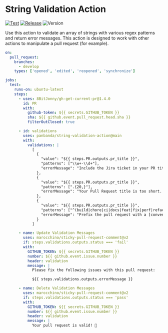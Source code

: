 # String Validation Action

[![Test](https://github.com/panbanda/string-validation-action/actions/workflows/test.yml/badge.svg)](https://github.com/panbanda/string-validation-action/actions/workflows/test.yml)
[![Release](https://github.com/panbanda/string-validation-action/actions/workflows/release.yml/badge.svg)](https://github.com/panbanda/string-validation-action/actions/workflows/release.yml)
![Version](https://img.shields.io/github/package-json/v/panbanda/string-validation-action)

Use this action to validate an array of strings with various regex patterns and return error messages.  This action is designed to work with other actions to manipulate a pull request (for example).

```yaml
on:
  pull_request:
    branches:
      - develop
    types: ['opened', 'edited', 'reopened', 'synchronize']

jobs:
  test:
    runs-on: ubuntu-latest
    steps:
      - uses: 8BitJonny/gh-get-current-pr@1.4.0
        id: PR
        with:
          github-token: ${{ secrets.GITHUB_TOKEN }}
          sha: ${{ github.event.pull_request.head.sha }}
          filterOutClosed: true

      - id: validations
        uses: panbanda/string-validation-action@main
        with:
          validations: |
            [
              {
                "value": "${{ steps.PR.outputs.pr_title }}",
                "patterns": ["\\w+-\\d+"],
                "errorMessage": "Include the Jira ticket in your PR title"
              },
              {
                "value": "${{ steps.PR.outputs.pr_title }}",
                "patterns": [".{20,}"],
                "errorMessage": "Your Pull Request title is too short.  Please include more information about your request."
              },
              {
                "value": "${{ steps.PR.outputs.pr_title }}",
                "patterns": ["^(build|chore|ci|docs|feat|fix|perf|refactor|revert|style|test)"],
                "errorMessage": "Prefix the pull request with a [conventional commit](https://www.conventionalcommits.org/en/v1.0.0/) standard prefix (feat:, fix:, etc.)."
              }
            ]

      - name: Update Validation Messages
        uses: marocchino/sticky-pull-request-comment@v2
        if: steps.validations.outputs.status === 'fail'
        with:
          GITHUB_TOKEN: ${{ secrets.GITHUB_TOKEN }}
          number: ${{ github.event.issue.number }}
          header: validation
          message: |
            Please fix the following issues with this pull request:

            ${{ steps.validations.outputs.errorMessage }}

      - name: Delete Validation Messages
        uses: marocchino/sticky-pull-request-comment@v2
        if: steps.validations.outputs.status === 'pass'
        with:
          GITHUB_TOKEN: ${{ secrets.GITHUB_TOKEN }}
          number: ${{ github.event.issue.number }}
          header: validation
          message: |
            Your pull request is valid! 🎉
```
